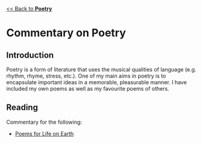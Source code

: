 [<< Back to **Poetry**](https://pranigopu.github.io/art/poetry)

# Commentary on Poetry
## Introduction
Poetry is a form of literature that uses the musical qualities of language (e.g. rhythm, rhyme, stress, etc.). One of my main aims in poetry is to encapsulate important ideas in a memorable, pleasurable manner. I have included my own poems as well as my favourite poems of others.

## Reading
Commentary for the following:

- [Poems for Life on Earth](https://pranigopu.github.io/art/poetry/commentary/poems-for-life-on-earth.html)